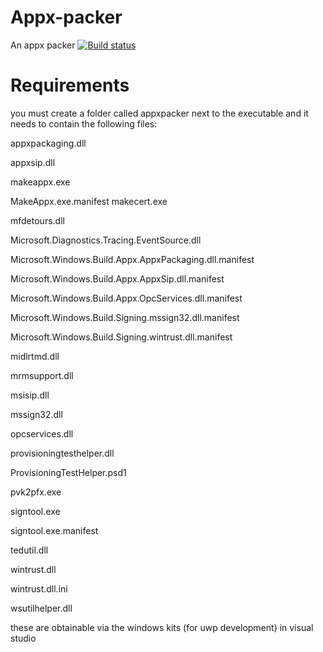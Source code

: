 # Appx-packer
An appx packer [![Build status](https://ci.appveyor.com/api/projects/status/g9c8v4b7jg22hmai?svg=true)](https://ci.appveyor.com/project/ahmed605/appx-packer)

# Requirements
you must create a folder called appxpacker next to the executable and it needs to contain the following files:

appxpackaging.dll

appxsip.dll

makeappx.exe

MakeAppx.exe.manifest
makecert.exe

mfdetours.dll

Microsoft.Diagnostics.Tracing.EventSource.dll

Microsoft.Windows.Build.Appx.AppxPackaging.dll.manifest

Microsoft.Windows.Build.Appx.AppxSip.dll.manifest

Microsoft.Windows.Build.Appx.OpcServices.dll.manifest

Microsoft.Windows.Build.Signing.mssign32.dll.manifest

Microsoft.Windows.Build.Signing.wintrust.dll.manifest

midlrtmd.dll

mrmsupport.dll

msisip.dll

mssign32.dll

opcservices.dll

provisioningtesthelper.dll

ProvisioningTestHelper.psd1

pvk2pfx.exe

signtool.exe

signtool.exe.manifest

tedutil.dll

wintrust.dll

wintrust.dll.ini

wsutilhelper.dll

these are obtainable via the windows kits (for uwp development) in visual studio
